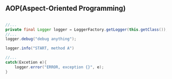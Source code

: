 
## AOP(Aspect-Oriented Programming)

```java

//...
private final Logger logger = LoggerFactory.getLogger(this.getClass());
//...
logger.debug("debug anything");

logger.info("START, method A")

//...
catch(Excetion e){
	logger.error("ERROR, exception {}", e);
}
```